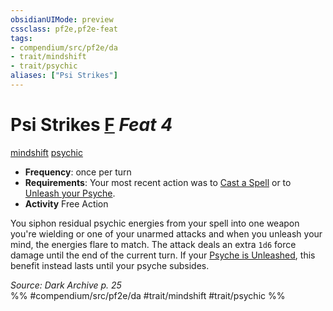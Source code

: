 ```yaml
---
obsidianUIMode: preview
cssclass: pf2e,pf2e-feat
tags:
- compendium/src/pf2e/da
- trait/mindshift
- trait/psychic
aliases: ["Psi Strikes"]
---
```

# Psi Strikes  [F](rules/core-rulebook/chapter-9-playing-the-game.md#Actions "Free Action") *Feat 4*  
[mindshift](rules/traits/mindshift-da.md "Mindshift Action & Ability Trait")  [psychic](rules/traits/psychic-da.md "Psychic Class Trait")  

- **Frequency**: once per turn
- **Requirements**: Your most recent action was to [Cast a Spell](rules/actions/cast-a-spell.md) or to [Unleash your Psyche](rules/actions/unleash-psyche-da.md).
- **Activity** Free Action

You siphon residual psychic energies from your spell into one weapon you're wielding or one of your unarmed attacks and when you unleash your mind, the energies flare to match. The attack deals an extra `1d6` force damage until the end of the current turn. If your [Psyche is Unleashed](rules/actions/unleash-psyche-da.md), this benefit instead lasts until your psyche subsides.

*Source: Dark Archive p. 25*  
%% #compendium/src/pf2e/da #trait/mindshift #trait/psychic %%